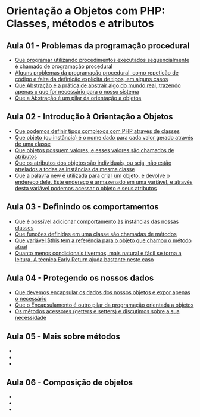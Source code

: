 # Orientação a Objetos com PHP: Classes, métodos e atributos

## Aula 01 - Problemas da programação procedural
* [Que programar utilizando procedimentos executados sequencialmente é chamado de programação procedural](#)
* [Alguns problemas da programação procedural, como repetição de código e falta da definição explícita de tipos, em alguns casos](#)
* [Que Abstração é a prática de abstrair algo do mundo real, trazendo apenas o que for necessário para o nosso sistema](#)
* [Que a Abstração é um pilar da orientação a objetos](#)

## Aula 02 - Introdução à Orientação a Objetos
* [Que podemos definir tipos complexos com PHP através de classes](#)
* [Que objeto (ou instância) é o nome dado para cada valor gerado através de uma classe](#)
* [Que objetos possuem valores, e esses valores são chamados de atributos](#)
* [Que os atributos dos objetos são individuais, ou seja, não estão atrelados a todas as instâncias da mesma classe](#)
* [Que a palavra new é utilizada para criar um objeto, e devolve o endereço dele. Este endereço é armazenado em uma variável, e através desta variável podemos acessar o objeto e seus atributos](#)

## Aula 03 - Definindo os comportamentos
* [Que é possível adicionar comportamento às instâncias das nossas classes](#)
* [Que funções definidas em uma classe são chamadas de métodos](#)
* [Que variável $this tem a referência para o objeto que chamou o método atual](#)
* [Quanto menos condicionais tivermos, mais natural e fácil se torna a leitura. A técnica Early Return ajuda bastante neste caso](#)

## Aula 04 - Protegendo os nossos dados
* [Que devemos encapsular os dados dos nossos objetos e expor apenas o necessário](#)
* [Que o Encapsulamento é outro pilar da programação orientada a objetos](#)
* [Os métodos acessores (getters e setters) e discutimos sobre a sua necessidade](#)

## Aula 05 - Mais sobre métodos
* [](#)
* [](#)
* [](#)

## Aula 06 - Composição de objetos
* [](#)
* [](#)
* [](#)
